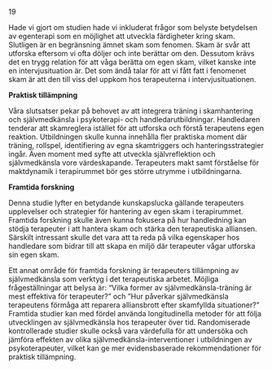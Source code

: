 19

Hade vi gjort om studien hade vi inkluderat frågor som belyste betydelsen av egenterapi
som en möjlighet att utveckla färdigheter kring skam. Slutligen är en begränsning ämnet skam
som fenomen. Skam är svår att utforska eftersom vi ofta döljer och inte berättar om
den. Dessutom krävs det en trygg relation för att våga berätta om egen skam, vilket kanske inte
en intervjusituation är. Det som ändå talar för att vi fått fatt i fenomenet skam är att den till viss
del uppkom hos terapeuterna i intervjusituationen.

**Praktisk tillämpning**

Våra slutsatser pekar på behovet av att integrera träning i skamhantering och
självmedkänsla i psykoterapi- och handledarutbildningar. Handledaren tenderar att skamreglera
istället för att utforska och förstå terapeutens egen reaktion. Utbildningen skulle kunna
innehålla fler praktiska moment där träning, rollspel, identifiering av egna skamtriggers och
hanteringsstrategier ingår. Även moment med syfte att utveckla självreflektion och
självmedkänsla vore värdeskapande. Terapeuters makt samt förståelse för maktdynamik i
terapirummet bör ges större utrymme i utbildningarna.

**Framtida forskning**

Denna studie lyfter en betydande kunskapslucka gällande terapeuters upplevelser och
strategier för hantering av egen skam i terapirummet. Framtida forskning skulle även kunna
fokusera på hur handledning kan stödja terapeuter i att hantera skam och stärka den terapeutiska
alliansen. Särskilt intressant skulle det vara att ta reda på vilka egenskaper hos handledare som
bidrar till att skapa en miljö där terapeuter vågar utforska sin egen skam.

Ett annat område för framtida forskning är terapeuters tillämpning av självmedkänsla
som verktyg i det terapeutiska arbetet. Möjliga frågeställningar att belysa är: “Vilka former av
självmedkänsla-träning är mest effektiva för terapeuter?” och ”Hur påverkar självmedkänsla
terapeutens förmåga att reparera alliansbrott efter skamfyllda situationer?” Framtida studier kan
med fördel använda longitudinella metoder för att följa utvecklingen av självmedkänsla hos
terapeuter över tid. Randomiserade kontrollerade studier skulle också vara värdefulla för att
undersöka och jämföra effekten av olika självmedkänsla-interventioner i utbildningen av
psykoterapeuter, vilket kan ge mer evidensbaserade rekommendationer för praktisk
tillämpning.

